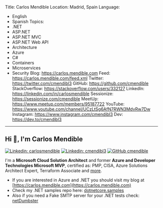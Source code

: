 Title: Carlos Mendible
Location: Madrid, Spain
Language:
  - English
  - Spanish
Topics:
  - .NET
  - ASP.NET
  - ASP.NET MVC
  - ASP.NET Web API
  - Architecture
  - Azure
  - C#
  - Containers
  - Microservices
  - Security
Blog: https://carlos.mendible.com
Feed: https://carlos.mendible.com/feed.xml
Twitter: https://twitter.com/cmendibl3
GitHub: https://github.com/cmendible
StackOverflow: https://stackoverflow.com/users/332127
LinkedIn: https://linkedin.com/in/carlosmendible
Sessionize: https://sessionize.com/cmendible
MeetUp: https://www.meetup.com/members/95187722
YouTube: https://www.youtube.com/channel/UCzLtSg6AfN7RWN3MdvRw7Dw
Instagram: https://www.instagram.com/cmendibl3
Dev: https://dev.to/cmendibl3
---
## Hi 👋, I'm **Carlos Mendible**

[![Linkedin: carlosmendible](https://img.shields.io/badge/-carlosmendible-blue?style=flat-square&logo=Linkedin&logoColor=white&link=https://www.linkedin.com/in/carlosmendible)](https://www.linkedin.com/in/carlosmendible/)
[![Linkedin: cmendibl3](https://img.shields.io/badge/-cmendibl3-blue?style=flat-square&logo=Twitter&logoColor=white&link=https://twitter.com/cmendibl3)](https://twitter.com/cmendibl3)
[![GitHub cmendible](https://img.shields.io/github/followers/cmendible?label=follow&style=social)](https://github.com/cmendible)

I'm a **Microsoft Cloud Solution Architect** and former **Azure and Developer Technologies Microsoft MVP**, certified as: PMP, CISA, Azure Solutions Architect Expert, Terraform Associate and [more](https://www.credly.com/users/carlos-mendible/badges).

* If you are interested in Azure and .NET you should visit my blog at [https://carlos.mendible.com](https://carlos.mendible.com)
* Check my .NET samples repo here: [dotnetcore.samples](https://github.com/cmendible/dotnetcore.samples)
* Also if you need a Fake SMTP server for your .NET tests check: [netDumbster](https://github.com/cmendible/netdumbster)

